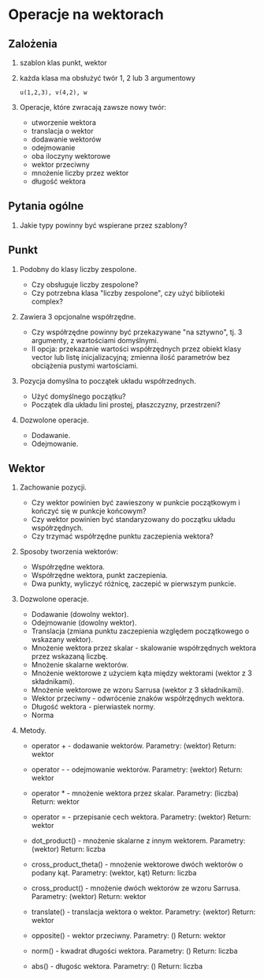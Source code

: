 # Operacje na wektorach

## Zalożenia

1. szablon klas punkt, wektor

2. każda klasa ma obsłużyć twór 1, 2 lub 3 argumentowy

	```
	u(1,2,3), v(4,2), w
	```

3. Operacje, które zwracają zawsze nowy twór:

	- utworzenie wektora
	- translacja o wektor
	- dodawanie wektorów
	- odejmowanie
	- oba iloczyny wektorowe
	- wektor przeciwny
	- mnożenie liczby przez wektor
	- długość wektora

## Pytania ogólne

1. Jakie typy powinny być wspierane przez szablony?

## Punkt

1. Podobny do klasy liczby zespolone.

	- Czy obsługuje liczby zespolone?
	- Czy potrzebna klasa "liczby zespolone", czy użyć biblioteki complex?

2. Zawiera 3 opcjonalne współrzędne.

	- Czy współrzędne powinny być przekazywane "na sztywno", tj. 3 argumenty, z wartościami domyślnymi.
	- II opcja: przekazanie wartości współrzędnych przez obiekt klasy vector lub listę inicjalizacyjną; zmienna ilość parametrów bez obciążenia pustymi wartościami.

3. Pozycja domyślna to początek układu współrzednych.

	- Użyć domyślnego początku?
	- Początek dla układu lini prostej, płaszczyzny, przestrzeni?

4. Dozwolone operacje.

	- Dodawanie.
	- Odejmowanie.

## Wektor

1. Zachowanie pozycji.

	- Czy wektor powinien być zawieszony w punkcie początkowym i kończyć się w punkcje końcowym?
	- Czy wektor powinien być standaryzowany do początku układu współrzędnych.
	- Czy trzymać współrzędne punktu zaczepienia wektora?

2. Sposoby tworzenia wektorów:

	- Współrzędne wektora.
	- Współrzędne wektora, punkt zaczepienia.
	- Dwa punkty, wyliczyć różnicę, zaczepić w pierwszym punkcie.

3. Dozwolone operacje.

	- Dodawanie (dowolny wektor).
	- Odejmowanie (dowolny wektor).
	- Translacja (zmiana punktu zaczepienia względem początkowego o wskazany wektor).
	- Mnożenie wektora przez skalar - skalowanie współrzędnych wektora przez wskazaną liczbę.
	- Mnożenie skalarne wektorów.
	- Mnożenie wektorowe z użyciem kąta między wektorami (wektor z 3 składnikami).
	- Mnożenie wektorowe ze wzoru Sarrusa (wektor z 3 składnikami).
	- Wektor przeciwny - odwrócenie znaków współrzędnych wektora.
	- Długość wektora - pierwiastek normy.
	- Norma

4. Metody.

	- operator + - dodawanie wektorów.
	Parametry: (wektor)
	Return: wektor

	- operator - - odejmowanie wektorów.
	Parametry: (wektor)
	Return: wektor

	- operator * - mnożenie wektora przez skalar.
	Parametry: (liczba)
	Return: wektor

	- operator = - przepisanie cech wektora.
	Parametry: (wektor)
	Return: wektor

	- dot_product() - mnożenie skalarne z innym wektorem.
	Parametry: (wektor)
	Return: liczba

	- cross_product_theta() - mnożenie wektorowe dwóch wektorów o podany kąt.
	Parametry: (wektor, kąt)
	Return: liczba

	- cross_product() - mnożenie dwóch wektorów ze wzoru Sarrusa.
	Parametry: (wektor)
	Return: wektor

	- translate() - translacja wektora o wektor.
	Parametry: (wektor)
	Return: wektor

	- opposite() - wektor przeciwny.
	Parametry: ()
	Return: wektor

	- norm() - kwadrat długości wektora.
	Parametry: ()
	Return: liczba

	- abs() - długośc wektora.
	Parametry: ()
	Return: liczba